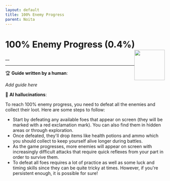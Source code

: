 ```yaml
---
layout: default
title: 100% Enemy Progress
parent: Noita
---
```


# 100% Enemy Progress (0.4%) <img style="float: right;" src="https://cdn.cloudflare.steamstatic.com/steamcommunity/public/images/apps/881100/18c76ae26e6cb5c0743863e8e31a45b203ce7fa9.jpg" width="96" height="96">

__

***

:trophy: **Guide written by a human**:

_Add guide here_

:robot: **AI hallucinations**:

To reach 100% enemy progress, you need to defeat all the enemies and collect their loot. Here are some steps to follow:
- Start by defeating any available foes that appear on screen (they will be marked with a red exclamation mark). You can also find them in hidden areas or through exploration. 
- Once defeated, they'll drop items like health potions and ammo which you should collect to keep yourself alive longer during battles.
- As the game progresses, more enemies will appear on screen with increasingly difficult attacks that require quick reflexes from your part in order to survive them. 
- To defeat all foes requires a lot of practice as well as some luck and timing skills since they can be quite tricky at times. However, if you're persistent enough, it is possible for sure!